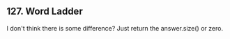 ## 127. Word Ladder
I don't think there is some difference? Just return the answer.size() or zero.

